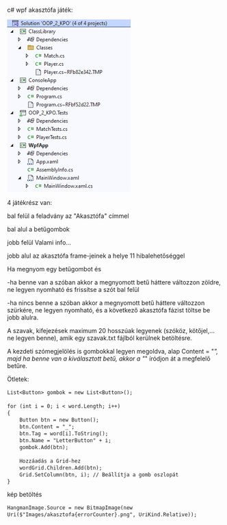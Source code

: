 c# wpf akasztófa játék: 

![KPO feladat megoldása](PICTURES/OOP_2_KPO_Solution.PNG)

4 játékrész van:

bal felül a feladvány az "Akasztófa" címmel

bal alul a betűgombok

jobb felül  Valami info...

jobb alul az akasztófa frame-jeinek a helye 11 hibalehetőséggel

Ha megnyom egy betűgombot és 

-ha benne van a szóban akkor a megnyomott betű háttere változzon zöldre, ne legyen nyomható és frissítse a szót bal felül

-ha nincs benne a szóban akkor a megnyomott betű háttere változzon szürkére, ne legyen nyomható, és a következő akasztófa fázist töltse be jobb alulra.

A szavak, kifejezések maximum 20 hosszúak legyenek (szóköz, kötőjel,...  ne legyen benne), amik egy szavak.txt fájlból kerülnek betöltésre.

A kezdeti szómegjelölés is gombokkal legyen megoldva, alap Content = "_", majd ha benne van a kiválasztott betű, akkor a "_" íródjon át a megfelelő betűre.

Ötletek:
```
List<Button> gombok = new List<Button>();

for (int i = 0; i < word.Length; i++)
{
    Button btn = new Button();
    btn.Content = "_";
    btn.Tag = word[i].ToString();
    btn.Name = "LetterButton" + i;
    gombok.Add(btn);

    Hozzáadás a Grid-hez
    wordGrid.Children.Add(btn);
    Grid.SetColumn(btn, i); // Beállítja a gomb oszlopát
}
```

kép betöltés 
```
HangmanImage.Source = new BitmapImage(new Uri($"Images/akasztofa{errorCounter}.png", UriKind.Relative));
```

